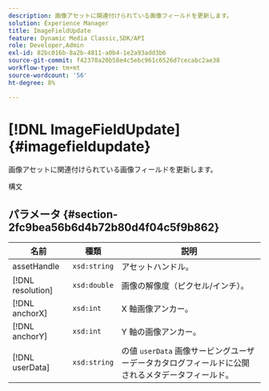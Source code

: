 ```yaml
---
description: 画像アセットに関連付けられている画像フィールドを更新します。
solution: Experience Manager
title: ImageFieldUpdate
feature: Dynamic Media Classic,SDK/API
role: Developer,Admin
exl-id: 82bc016b-8a2b-4811-a0b4-1e2a93add3b6
source-git-commit: f42378a20b58e4c5ebc961c6526d7cecabc2ae38
workflow-type: tm+mt
source-wordcount: '56'
ht-degree: 8%

---
```


# [!DNL ImageFieldUpdate]{#imagefieldupdate}

画像アセットに関連付けられている画像フィールドを更新します。

構文

## パラメータ {#section-2fc9bea56b6d4b72b80d4f04c5f9b862}

| 名前 | 種類 | 説明 |
|---|---|---|
| assetHandle | `xsd:string` | アセットハンドル。 |
| [!DNL resolution] | `xsd:double` | 画像の解像度（ピクセル/インチ）。 |
| [!DNL anchorX] | `xsd:int` | X 軸画像アンカー。 |
| [!DNL anchorY] | `xsd:int` | Y 軸の画像アンカー。 |
| [!DNL userData] | `xsd:string` | の値 `userData` 画像サービングユーザーデータカタログフィールドに公開されるメタデータフィールド。 |

